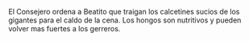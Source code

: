 El Consejero ordena a Beatito que traigan los calcetines sucios de los gigantes para el caldo de la cena.
Los hongos son nutritivos y pueden volver mas fuertes a los gerreros.
